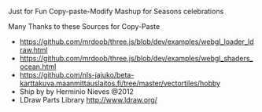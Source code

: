 Just for Fun Copy-paste-Modify Mashup for Seasons celebrations

Many Thanks to these Sources for Copy-Paste
* https://github.com/mrdoob/three.js/blob/dev/examples/webgl_loader_ldraw.html
* https://github.com/mrdoob/three.js/blob/dev/examples/webgl_shaders_ocean.html
* https://github.com/nls-jajuko/beta-karttakuva.maanmittauslaitos.fi/tree/master/vectortiles/hobby
* Ship by   by Herminio Nieves @2012
* LDraw Parts Library http://www.ldraw.org/ 
